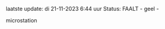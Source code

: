 laatste update: 
di 21-11-2023  6:44   uur 
Status: FAALT - geel - 
<div class="service Y">microstation</div>
